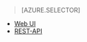 > [AZURE.SELECTOR]
- [Web UI](../articles/hdinsight/hdinsight-hadoop-manage-ambari.md)
- [REST-API](../articles/hdinsight/hdinsight-hadoop-manage-ambari-rest-api.md)